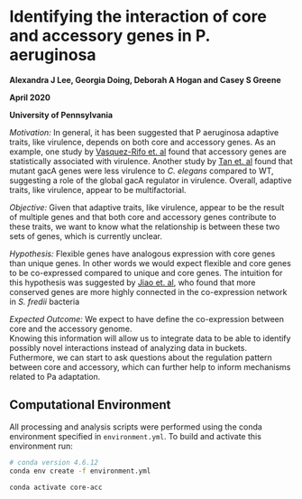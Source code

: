 # Identifying the interaction of core and accessory genes in P. aeruginosa

**Alexandra J Lee, Georgia Doing, Deborah A Hogan and Casey S Greene**

**April 2020**

**University of Pennsylvania**


*Motivation:*  In general, it has been suggested that P aeruginosa adaptive traits, like virulence, depends on both core and accessory genes. As an example, one study by [Vasquez-Rifo et. al](https://genomebiology.biomedcentral.com/articles/10.1186/s13059-019-1890-1) found that accessory genes are statistically associated with virulence. Another study by  [Tan et. al](https://www.pnas.org/content/pnas/96/2/715.full.pdf) found that mutant gacA genes were less virulence to *C. elegans* compared to WT, suggesting a role of the global gacA regulator in virulence. Overall, adaptive traits, like virulence, appear to be multifactorial. 


*Objective:* Given that adaptive traits, like virulence, appear to be the result of multiple genes and that both core and accessory genes contribute to these traits, we want to know what the relationship is between these two sets of genes, which is currently unclear.

*Hypothesis:* Flexible genes have analogous expression with core genes than unique genes. In other words we would expect flexible and core genes to be co-expressed compared to unique and core genes. The intuition for this hypothesis was suggested by [Jiao et. al](https://www.ncbi.nlm.nih.gov/pubmed/29795552),  who found that more conserved genes are more highly connected in the co-expression network in *S. fredii* bacteria

*Expected Outcome:* We expect to have define the co-expression between core and the accessory genome.   
Knowing this information will allow us to integrate data to be able to identify possibly novel interactions instead of analyzing data in buckets. Futhermore, we can start to ask questions about the regulation pattern between core and accessory, which can further help to inform mechanisms related to Pa adaptation.

## Computational Environment

All processing and analysis scripts were performed using the conda environment specified in `environment.yml`.
To build and activate this environment run:

```bash
# conda version 4.6.12
conda env create -f environment.yml

conda activate core-acc
```